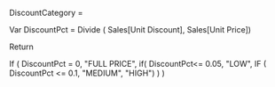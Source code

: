 DiscountCategory = 

Var DiscountPct = Divide ( Sales[Unit Discount], Sales[Unit Price])

Return

If (
    DiscountPct = 0,
    "FULL PRICE",
    if(
        DiscountPct<= 0.05,
        "LOW",
        IF ( DiscountPct <= 0.1, "MEDIUM", "HIGH") 
    )
)
